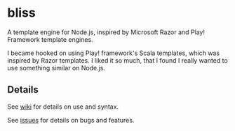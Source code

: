# bliss

A template engine for Node.js, inspired by Microsoft Razor and Play! Framework template engines.

I became hooked on using Play! framework's Scala templates, which was inspired by Razor templates. I liked it so much, that I found I really wanted to use something similar on Node.js. 


## Details

See [wiki](https://github.com/cstivers78/bliss/wiki) for details on use and syntax.

See [issues](https://github.com/cstivers78/bliss/issues) for details on bugs and features.
